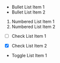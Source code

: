 * Bullet List Item 1
* Bullet List Item 2
1. Numbered List Item 1
2. Numbered List Item 2
* [ ] Check List Item 1

* [x] Check List Item 2

* Toggle List Item 1
